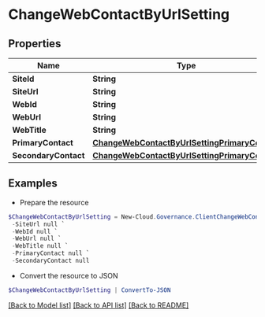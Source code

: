# ChangeWebContactByUrlSetting
## Properties

Name | Type | Description | Notes
------------ | ------------- | ------------- | -------------
**SiteId** | **String** |  | [optional] 
**SiteUrl** | **String** |  | [optional] 
**WebId** | **String** |  | [optional] 
**WebUrl** | **String** |  | [optional] 
**WebTitle** | **String** | Web title | [optional] 
**PrimaryContact** | [**ChangeWebContactByUrlSettingPrimaryContact**](ChangeWebContactByUrlSettingPrimaryContact.md) |  | [optional] 
**SecondaryContact** | [**ChangeWebContactByUrlSettingPrimaryContact**](ChangeWebContactByUrlSettingPrimaryContact.md) |  | [optional] 

## Examples

- Prepare the resource
```powershell
$ChangeWebContactByUrlSetting = New-Cloud.Governance.ClientChangeWebContactByUrlSetting  -SiteId null `
 -SiteUrl null `
 -WebId null `
 -WebUrl null `
 -WebTitle null `
 -PrimaryContact null `
 -SecondaryContact null
```

- Convert the resource to JSON
```powershell
$ChangeWebContactByUrlSetting | ConvertTo-JSON
```

[[Back to Model list]](../README.md#documentation-for-models) [[Back to API list]](../README.md#documentation-for-api-endpoints) [[Back to README]](../README.md)

